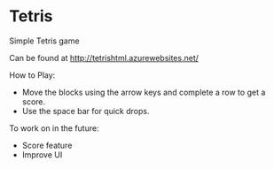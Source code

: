 # Tetris
Simple Tetris game

Can be found at http://tetrishtml.azurewebsites.net/

How to Play:
- Move the blocks using the arrow keys and complete a row to get a score.
- Use the space bar for quick drops.

To work on in the future:
- Score feature
- Improve UI
